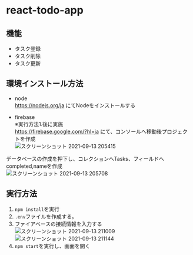# react-todo-app

## 機能 
- タスク登録  
- タスク削除  
- タスク更新  

## 環境インストール方法  
- node  
https://nodejs.org/ja にてNodeをインストールする  

- firebase  
※実行方法1.後に実施  
https://firebase.google.com/?hl=ja にて、コンソールへ移動後プロジェクトを作成  
![スクリーンショット 2021-09-13 205415](https://user-images.githubusercontent.com/44935028/133079229-5a84732b-d095-4a19-a98e-0c27eb5816fe.png)  

データベースの作成を押下し、コレクションへTasks、フィールドへcompleted,nameを作成  
![スクリーンショット 2021-09-13 205708](https://user-images.githubusercontent.com/44935028/133079732-5924ef96-0410-4d16-8caf-c7534ebec734.png)  

## 実行方法  
1. `npm install`を実行    
2. `.env`ファイルを作成する。  
3. ファイアベースの接続情報を入力する  
![スクリーンショット 2021-09-13 211009](https://user-images.githubusercontent.com/44935028/133081056-d71827fb-326f-4535-884d-369f4dce5f1f.png)  
![スクリーンショット 2021-09-13 211144](https://user-images.githubusercontent.com/44935028/133081250-4f86bfab-23b6-4b73-9564-c5fcd2af2e52.png)  
4. `npm start`を実行し、画面を開く     

